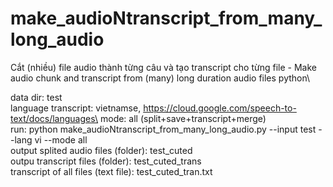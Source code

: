 # make_audioNtranscript_from_many_long_audio
Cắt (nhiều) file audio thành từng câu và tạo transcript cho từng file  - Make audio chunk and transcript from (many) long duration audio files python\

data dir: test\
language transcript: vietnamse, https://cloud.google.com/speech-to-text/docs/languages\
mode: all (split+save+transcript+merge)\
run: python make_audioNtranscript_from_many_long_audio.py --input test --lang vi --mode all\
output splited audio files (folder): test_cuted\
outpu transcript files (folder): test_cuted_trans\
transcript of all files (text file): test_cuted_tran.txt
